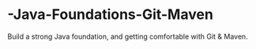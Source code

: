 # -Java-Foundations-Git-Maven
Build a strong Java foundation, and getting comfortable with Git &amp; Maven.
